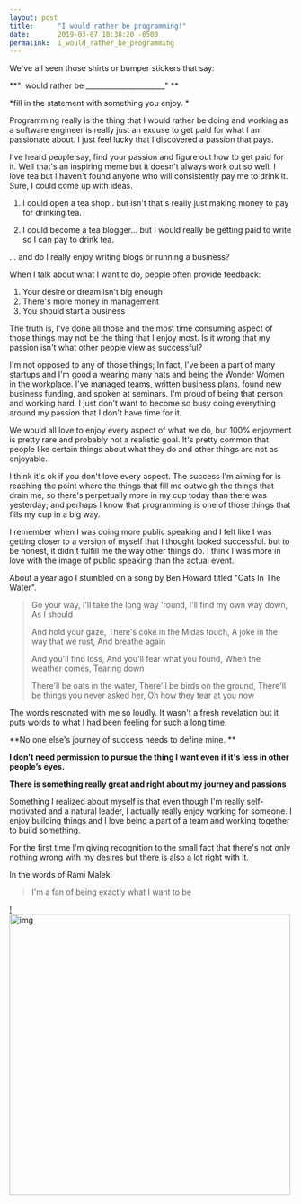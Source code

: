 ```yaml
---
layout: post
title:      "I would rather be programming!"
date:       2019-03-07 18:38:20 -0500
permalink:  i_would_rather_be_programming
---
```



We've all seen those shirts or bumper stickers that say:

**"I would rather be ______________________" **

*fill in the statement with something you enjoy. *

Programming really is the thing that I would rather be doing and working as a software engineer is really just an excuse to get paid for what I am passionate about. I just feel lucky that I discovered a passion that pays.

I've heard people say, find your passion and figure out how to get paid for it. Well that's an inspiring meme but it doesn't always work out so well. I love tea but I haven't found anyone who will consistently pay me to drink it. Sure, I could come up with ideas. 

1. I could open a tea shop.. but isn't that's really just making money to pay for drinking tea.

2. I could become a tea blogger... but I would really be getting paid to write so I can pay to drink tea.

... and do I really enjoy writing blogs or running a business?

When I talk about what I want to do, people often provide feedback:

1. Your desire or dream isn't big enough
2. There's more money in management
3. You should start a business

The truth is, I've done all those and the most time consuming aspect of those things may not be the thing that I enjoy most. Is it wrong that my passion isn't what other people view as successful?  

I'm not opposed to any of those things; In fact, I've been a part of many startups and I'm good a wearing many hats and being the Wonder Women in the workplace. I've managed teams, written business plans, found new business funding, and spoken at seminars. I'm proud of being that person and working hard. I just don't want to become so busy doing everything around my passion that I don't have time for it.

We would all love to enjoy every aspect of what we do, but 100% enjoyment is pretty rare and probably not a realistic goal. It's pretty common that people like certain things about what they do and other things are not as enjoyable. 

I think it's ok if you don't love every aspect. The success I'm aiming for is reaching the point where the things that fill me outweigh the things that drain me; so there's perpetually more in my cup today than there was yesterday; and perhaps I know that programming is one of those things that fills my cup in a big way.

I remember when I was doing more public speaking and I felt like I was getting closer to a version of myself that I thought looked successful. but to be honest, it didn't fulfill me the way other things do. I think I was more in love with the image of public speaking than the actual event. 

About a year ago I stumbled on a song by Ben Howard titled "Oats In The Water". 

> Go your way,
> I'll take the long way 'round,
> I'll find my own way down,
> As I should
> 
> And hold your gaze,
> There's coke in the Midas touch,
> A joke in the way that we rust,
> And breathe again
> 
> And you'll find loss,
> And you'll fear what you found,
> When the weather comes,
> Tearing down
>  
> There'll be oats in the water,
> There'll be birds on the ground,
> There'll be things you never asked her,
> Oh how they tear at you now

The words resonated with me so loudly. It wasn't a fresh revelation but it puts words to what I had been feeling for such a long time. 

**No one else's journey of success needs to define mine. **

**I don't need permission to pursue the thing I want even if it's less in other people’s eyes.**

**There is something really great and right about my journey and passions**

Something I realized about myself is that even though I'm really self-motivated and a natural leader, I actually really enjoy working for someone. I enjoy building things and I love being a part of a team and working together to build something.

For the first time I'm giving recognition to the small fact that there's not only nothing wrong with my desires but there is also a lot right with it.

In the words of Rami Malek: 

> I'm a fan of being exactly what I want to be

[!<img src="https://i.ytimg.com/vi/vhzTiFLHS5Y/maxresdefault.jpg" alt="img"
width="500" />](https://dms.licdn.com/playback/C4E05AQEn8nvlr4_hlQ/b10f10d393cf433e836fb68486db6ad5/feedshare-mp4_3300-captions-thumbnails/1507940147251-drlcss?e=1552089600&v=beta&t=kPW7Hqo_hW1SKlvTawCWQrjiM8yly8xsStZRLZ_HgXk "I'm A Fan" )


